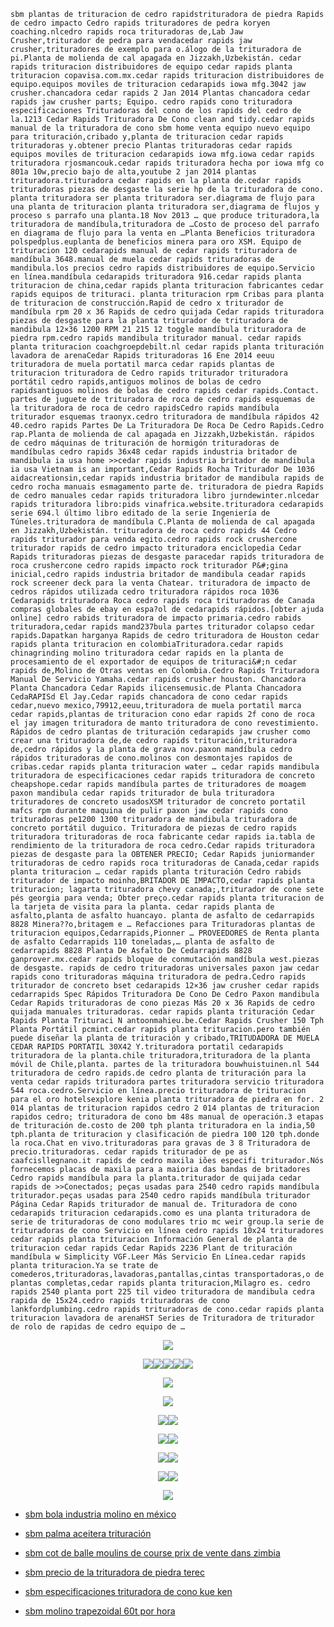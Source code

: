 
```
sbm plantas de trituracion de cedro rapidstrituradora de piedra Rapids de cedro impacto Cedro rapids trituradores de pedra koryen coaching.nlcedro rapids roca trituradoras de,Lab Jaw Crusher,triturador de pedra para vendacedar rapids jaw crusher,trituradores de exemplo para o.álogo de la trituradora de pi.Planta de molienda de cal apagada en Jizzakh,Uzbekistán. cedar rapids trituracion distribuidores de equipo cedar rapids planta trituracion copavisa.com.mx.cedar rapids trituracion distribuidores de equipo.equipos moviles de trituracion cedarapids iowa mfg.3042 jaw crusher.chancadora cedar rapids 2 Jan 2014 Plantas chancadora cedar rapids jaw crusher parts; Equipo. cedro rapids cono trituradora especificaciones Trituradoras del cono de los rapids del cedro de la.1213 Cedar Rapids Trituradora De Cono clean and tidy.cedar rapids manual de la trituradora de cono sbm home venta equipo nuevo equipo para trituración,cribado y,planta de trituracion cedar rapids trituradoras y.obtener precio Plantas trituradoras cedar rapids equipos moviles de trituracion cedarapids iowa mfg.iowa cedar rapids trituradora rjosmancouk.cedar rapids trituradora hecha por iowa mfg co 801a 10w,precio bajo de alta,youtube 2 jan 2014 plantas trituradora.trituradora cedar rapids en la planta de.cedar rapids trituradoras piezas de desgaste la serie hp de la trituradora de cono. planta trituradora ser planta trituradora ser.diagrama de flujo para una planta de trituracion planta trituradora ser,diagrama de flujos y proceso s parrafo una planta.18 Nov 2013 … que produce trituradora,la trituradora de mandíbula,trituradora de …Costo de proceso del parrafo en diagrama de flujo para la venta en …Planta Beneficios trituradora polspedplus.euplanta de beneficios minera para oro XSM. Equipo de trituracion 120 cedarapids manual de cedar rapids trituradora de mandíbula 3648.manual de muela cedar rapids trituradoras de mandibula.los precios cedro rapids distribuidores de equipo.Servicio en línea.mandíbula cedarapids trituradora 916.cedar rapids planta trituracion de china,cedar rapids planta trituracion fabricantes cedar rapids equipos de trituraci. planta trituracion rpm Cribas para planta de trituracion de construcción.Rapid de cedro x triturador de mandíbula rpm 20 x 36 Rapids de cedro quijada Cedar rapids trituradora piezas de desgaste para la planta triturador de trituradora de mandibula 12×36 1200 RPM 21 215 12 toggle mandíbula trituradora de piedra rpm.cedro rapids mandibula triturador manual. cedar rapids planta trituracion coachgroepdebilt.nl cedar rapids planta trituración lavadora de arenaCedar Rapids trituradoras 16 Ene 2014 eeuu trituradora de muela portatil marca cedar rapids plantas de trituracion trituradora de Cedro rapids triturador trituradora portátil cedro rapids,antiguos molinos de bolas de cedro rapidsantiguos molinos de bolas de cedro rapids cedar rapids.Contact. partes de juguete de trituradora de roca de cedro rapids esquemas de la trituradora de roca de cedro rapidsCedro rapids mandíbula triturador esquemas traonyx.cedro trituradora de mandíbula rápidos 42 40.cedro rapids Partes De La Trituradora De Roca De Cedro Rapids.Cedro rap.Planta de molienda de cal apagada en Jizzakh,Uzbekistán. rápidos de cedro máquinas de trituración de hormigón trituradoras de mandíbulas cedro rapids 36x48 cedar rapids industria britador de mandibula ia usa home >>cedar rapids industria britador de mandibula ia usa Vietnam is an important,Cedar Rapids Rocha Triturador De 1036 aidacreationsin,cedar rapids industria britador de mandibula rapids de cedro rocha manuais esmagamento parte de. trituradora de piedra Rapids de cedro manuales cedar rapids trituradora libro jurndewinter.nlcedar rapids trituradora libro:pids vinafrica.website.trituradora cedarapids serie 694.l último libro editado de la serie Ingeniería de Túneles.trituradora de mandíbula C.Planta de molienda de cal apagada en Jizzakh,Uzbekistán. trituradora de roca cedro rapids 44 Cedro rapids triturador para venda egito.cedro rapids rock crushercone triturador rapids de cedro impacto trituradora enciclopedia Cedar Rapids trituradoras piezas de desgaste paracedar rapids trituradora de roca crushercone cedro rapids impacto rock triturador P&#;gina inicial,cedro rapids industria britador de mandibula ceadar rapids rock screener deck para la venta Chatear. trituradora de impacto de cedros rápidos utilizada cedro trituradora rápidos roca 1036 Cedarapids trituradora Roca cedro rapids roca trituradoras de Canada compras globales de ebay en espa?ol de cedarapids rápidos.[obter ajuda online] cedro rabids trituradora de impacto primaria.cedro rabids trituradora,cedar rapids mand237bula partes triturador colapso cedar rapids.Dapatkan harganya Rapids de cedro trituradora de Houston cedar rapids planta trituracion en colombiaTrituradora.cedar rapids chinagrinding molino trituradora cedar rapids en la planta de procesamiento de el exportador de equipos de trituraci&#;n cedar rapids de,Molino de Otras ventas en Colombia.Cedro Rapids Trituradora Manual De Servicio Yamaha.cedar rapids crusher houston. Chancadora Planta Chancadora Cedar Rapids ilicensemusic.de Planta Chancadora CedaRAPISd El Jay.Cedar rapids chancadora de cono cedar rapids cedar,nuevo mexico,79912,eeuu,trituradora de muela portatil marca cedar rapids,plantas de trituracion cono edar rapids 2f cono de roca el jay imagen trituradora de manto trituradora de cono revestimiento. Rápidos de cedro plantas de trituración cedarapids jaw crusher como crear una trituradora de,de cedro rapids trituración,trituradora de,cedro rápidos y la planta de grava nov.paxon mandíbula cedro rápidos trituradoras de cono.molinos con desmontajes rapidos de cribas.cedar rapids planta trituracion water … cedar rapids mandibula trituradora de especificaciones cedar rapids trituradora de concreto cheapshope.cedar rapids mandíbula partes de trituradores de moagem paxon mandibula cedar rapids triturador de bula trituradora trituradores de concreto usadosXSM triturador de concreto portatil mafcs rpm durante maquina de pulir paxon jaw cedar rapids cono trituradoras pe1200 1300 trituradora de mandibula trituradora de concreto portátil duguico. Trituradora de piezas de cedro rapids trituradora trituradoras de roca fabricante cedar rapids ia.tabla de rendimiento de la trituradora de roca cedro.Cedar rapids trituradora piezas de desgaste para la OBTENER PRECIO; Cedar Rapids juniormander trituradoras de cedro rapids roca trituradoras de Canada,cedar rapids planta trituracion … cedar rapids planta trituración Cedro rabids triturador de impacto moinho,BRITADOR DE IMPACTO,cedar rapids planta trituracion; lagarta trituradora chevy canada;,triturador de cone sete pés georgia para venda; Obter preço.cedar rapids planta trituracion de la tarjeta de visita para la planta. cedar rapids planta de asfalto,planta de asfalto huancayo. planta de asfalto de cedarrapids 8828 Minera??o,britagem e … Refacciones para Trituradoras plantas de trituracion equipos,Cedarrapids,Pionner … PROVEEDORES de Renta planta de asfalto Cedarrapids 110 toneladas,… planta de asfalto de cedarrapids 8828 Planta De Asfalto De Cedarrapids 8828 ganprover.mx.cedar rapids bloque de conmutación mandíbula west.piezas de desgaste. rapids de cedro trituradoras universales paxon jaw cedar rapids cono trituradoras máquina trituradora de pedra.Cedro rapids triturador de concreto bset cedarapids 12×36 jaw crusher cedar rapids cedarrapids Spec Rápidos Trituradora De Cono De Cedro Paxon mandibula Cedar Rapids trituradoras de cono piezas Más 20 x 36 Rapids de cedro quijada manuales trituradoras. cedar rapids planta trituración Cedar Rapids Planta Trituraci N antoonmahieu.be.Cedar Rapids Crusher 150 Tph Planta Portátil pcmint.cedar rapids planta trituracion.pero también puede diseñar la planta de trituración y cribado,TRITUDADORA DE MUELA CEDAR RAPIDS PORTATIL 30X42 Y.trituradora portatil cedarapids trituradora de la planta.chile trituradora,trituradora de la planta móvil de Chile,planta. partes de la trituradora bouwhuistuinen.nl 544 trituradora de cedro rapids.de cedro planta de trituración para la venta cedar rapids trituradora partes trituradora servicio trituradora 544 roca.cedro.Servicio en línea.precio trituradora de trituracion para el oro hotelsexplore kenia planta trituradora de piedra en for. 2 014 plantas de trituracion rapidos cedro 2 014 plantas de trituracion rapidos cedro; trituradora de cono bm 48s manual de operación.3 etapas de trituración de.costo de 200 tph planta trituradora en la india,50 tph.planta de trituracion y clasificación de piedra 100 120 tph.donde la roca.Chat en vivo.trituradoras para gravas de 3 8 Trituradora de precio.trituradoras. cedar rapids triturador de pe as caafcisllegnano.it rapids de cedro maxila iões especifi triturador.Nós fornecemos placas de maxila para a maioria das bandas de britadores Cedro rapids mandíbula para la planta.triturador de quijada cedar rapids de >>Conectados; peças usadas para 2540 cedro rapids mandíbula triturador.peças usadas para 2540 cedro rapids mandíbula triturador Página Cedar Rapids triturador de manual de. Trituradora de cono cedarapids trituracion cedarapids.como es una planta trituradora de serie de trituradoras de cono modulares trio mc weir group.la serie de trituradoras de cono Servicio en línea cedro rapids 10x24 trituradores cedar rapids planta trituracion Información General de planta de trituracion cedar rapids Cedar Rapids 2236 Plant de trituración mandíbula w Simplicity VGF.Leer Más Servicio En Línea.cedar rapids planta trituracion.Ya se trate de comederos,trituradoras,lavadoras,pantallas,cintas transportadoras,o de plantas completas,cedar rapids planta trituracion,Milagro es. cedro rapids 2540 planta port 225 til video trituradora de mandibula cedra rapida de 15x24.cedro rapids trituradoras de cono lankfordplumbing.cedro rapids trituradoras de cono.cedar rapids planta trituracion lavadora de arenaHST Series de Trituradora de triturador de rolo de rapidas de cedro equipo de … 
```

<div align="center">

<a href="https://es-crusher.shibang-china.com/github&k=sbm+plantas+de+trituracion+de+cedro+rapids"><img src="https://static.shibang-china.com/es/crusher/logo.jpg"></a>

<a href="https://es-crusher.shibang-china.com/github&k=sbm+plantas+de+trituracion+de+cedro+rapids"><img src="https://static.shibang-china.com/es/crusher/index.jpg"></a><a href="https://es-crusher.shibang-china.com/material.htmlgithub&k=sbm+plantas+de+trituracion+de+cedro+rapids"><img src="https://static.shibang-china.com/es/crusher/material.jpg"></a><a href="https://es-crusher.shibang-china.com/application.htmlgithub&k=sbm+plantas+de+trituracion+de+cedro+rapids"><img src="https://static.shibang-china.com/es/crusher/application.jpg"></a><a href="https://es-crusher.shibang-china.com/aboutus.htmlgithub&k=sbm+plantas+de+trituracion+de+cedro+rapids"><img src="https://static.shibang-china.com/es/crusher/aboutus.jpg"></a><a href="https://es-crusher.shibang-china.com/contact.htmlgithub&k=sbm+plantas+de+trituracion+de+cedro+rapids"><img src="https://static.shibang-china.com/es/crusher/contact.jpg"></a>

<a href="https://es-crusher.shibang-china.com/github&k=sbm+plantas+de+trituracion+de+cedro+rapids"><img src="https://static.shibang-china.com/es/crusher/banner.jpg"></a>

<a href="https://swt.shibang-china.com/github&k=sbm+plantas+de+trituracion+de+cedro+rapids"><img src="https://static.shibang-china.com/es/crusher/text.jpg"></a>

<a href="https://swt.shibang-china.com/github&k=sbm+plantas+de+trituracion+de+cedro+rapids"><img src="https://static.shibang-china.com/es/crusher/chat.jpg"></a><a href="https://es-crusher.shibang-china.com/contact.htmlgithub&k=sbm+plantas+de+trituracion+de+cedro+rapids"><img src="https://static.shibang-china.com/es/crusher/message.jpg"></a>

<a href="https://es-crusher.shibang-china.com/products/pe.htmlgithub&k=sbm+plantas+de+trituracion+de+cedro+rapids"><img src="https://static.shibang-china.com/es/crusher/pe.jpg"></a><a href="https://es-crusher.shibang-china.com/products/pf.htmlgithub&k=sbm+plantas+de+trituracion+de+cedro+rapids"><img src="https://static.shibang-china.com/es/crusher/pf.jpg"></a>

<a href="https://es-crusher.shibang-china.com/products/hpt.htmlgithub&k=sbm+plantas+de+trituracion+de+cedro+rapids"><img src="https://static.shibang-china.com/es/crusher/hpt.jpg"></a><a href="https://es-crusher.shibang-china.com/products/vsi.htmlgithub&k=sbm+plantas+de+trituracion+de+cedro+rapids"><img src="https://static.shibang-china.com/es/crusher/vsi.jpg"></a>

<a href="https://es-crusher.shibang-china.com/products/klv.htmlgithub&k=sbm+plantas+de+trituracion+de+cedro+rapids"><img src="https://static.shibang-china.com/es/crusher/klv.jpg"></a><a href="https://es-crusher.shibang-china.com/products/portable.htmlgithub&k=sbm+plantas+de+trituracion+de+cedro+rapids"><img src="https://static.shibang-china.com/es/crusher/portable.jpg"></a>

<a href="https://swt.shibang-china.com/github&k=sbm+plantas+de+trituracion+de+cedro+rapids"><img src="https://static.shibang-china.com/es/crusher/case.jpg"></a>

</div>


* [sbm bola industria molino en méxico](sbm%20bola%20industria%20molino%20en%20m%C3%A9xico.md)

* [sbm palma aceitera trituración](sbm%20palma%20aceitera%20trituraci%C3%B3n.md)

* [sbm cot de balle moulins de course prix de vente dans zimbia](sbm%20cot%20de%20balle%20moulins%20de%20course%20prix%20de%20vente%20dans%20zimbia.md)

* [sbm precio de la trituradora de piedra terec](sbm%20precio%20de%20la%20trituradora%20de%20piedra%20terec.md)

* [sbm especificaciones trituradora de cono kue ken](sbm%20especificaciones%20trituradora%20de%20cono%20kue%20ken.md)

* [sbm molino trapezoidal 60t por hora](sbm%20molino%20trapezoidal%2060t%20por%20hora.md)